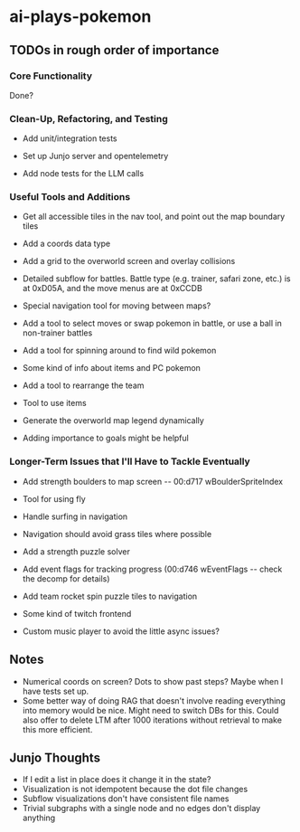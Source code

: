 # ai-plays-pokemon

## TODOs in rough order of importance

### Core Functionality
Done?

### Clean-Up, Refactoring, and Testing
* Add unit/integration tests

* Set up Junjo server and opentelemetry

* Add node tests for the LLM calls

### Useful Tools and Additions
* Get all accessible tiles in the nav tool, and point out the map boundary tiles
* Add a coords data type

* Add a grid to the overworld screen and overlay collisions

* Detailed subflow for battles. Battle type (e.g. trainer, safari zone, etc.) is at 0xD05A, and the move menus are at 0xCCDB

* Special navigation tool for moving between maps?
* Add a tool to select moves or swap pokemon in battle, or use a ball in non-trainer battles
* Add a tool for spinning around to find wild pokemon
* Some kind of info about items and PC pokemon
* Add a tool to rearrange the team
* Tool to use items
* Generate the overworld map legend dynamically
* Adding importance to goals might be helpful

### Longer-Term Issues that I'll Have to Tackle Eventually
* Add strength boulders to map screen -- 00:d717 wBoulderSpriteIndex
* Tool for using fly
* Handle surfing in navigation
* Navigation should avoid grass tiles where possible
* Add a strength puzzle solver
* Add event flags for tracking progress (00:d746 wEventFlags -- check the decomp for details)
* Add team rocket spin puzzle tiles to navigation

* Some kind of twitch frontend
* Custom music player to avoid the little async issues?

## Notes
* Numerical coords on screen? Dots to show past steps? Maybe when I have tests set up.
* Some better way of doing RAG that doesn't involve reading everything into memory would be nice. Might need to switch DBs for this. Could also offer to delete LTM after 1000 iterations without retrieval to make this more efficient.

## Junjo Thoughts
* If I edit a list in place does it change it in the state?
* Visualization is not idempotent because the dot file changes
* Subflow visualizations don't have consistent file names
* Trivial subgraphs with a single node and no edges don't display anything
